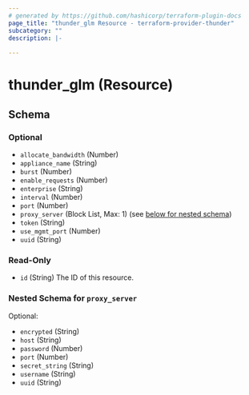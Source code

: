 ```yaml
---
# generated by https://github.com/hashicorp/terraform-plugin-docs
page_title: "thunder_glm Resource - terraform-provider-thunder"
subcategory: ""
description: |-
  
---
```


# thunder_glm (Resource)





<!-- schema generated by tfplugindocs -->
## Schema

### Optional

- `allocate_bandwidth` (Number)
- `appliance_name` (String)
- `burst` (Number)
- `enable_requests` (Number)
- `enterprise` (String)
- `interval` (Number)
- `port` (Number)
- `proxy_server` (Block List, Max: 1) (see [below for nested schema](#nestedblock--proxy_server))
- `token` (String)
- `use_mgmt_port` (Number)
- `uuid` (String)

### Read-Only

- `id` (String) The ID of this resource.

<a id="nestedblock--proxy_server"></a>
### Nested Schema for `proxy_server`

Optional:

- `encrypted` (String)
- `host` (String)
- `password` (Number)
- `port` (Number)
- `secret_string` (String)
- `username` (String)
- `uuid` (String)


